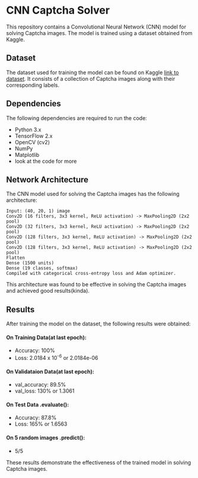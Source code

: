 # CNN Captcha Solver

This repository contains a Convolutional Neural Network (CNN) model for solving Captcha images. The model is trained using a dataset obtained from Kaggle.

## Dataset

The dataset used for training the model can be found on Kaggle [link to dataset](https://www.kaggle.com/datasets/fournierp/captcha-version-2-images). It consists of a collection of Captcha images along with their corresponding labels.

## Dependencies

The following dependencies are required to run the code:

- Python 3.x
- TensorFlow 2.x
- OpenCV (cv2)
- NumPy
- Matplotlib
- look at the code for more

## Network Architecture
The CNN model used for solving the Captcha images has the following architecture:
```
Input: (40, 20, 1) image
Conv2D (16 filters, 3x3 kernel, ReLU activation) -> MaxPooling2D (2x2 pool)
Conv2D (32 filters, 3x3 kernel, ReLU activation) -> MaxPooling2D (2x2 pool)
Conv2D (128 filters, 3x3 kernel, ReLU activation) -> MaxPooling2D (2x2 pool)
Conv2D (128 filters, 3x3 kernel, ReLU activation) -> MaxPooling2D (2x2 pool)
Flatten
Dense (1500 units)
Dense (19 classes, softmax)
Compiled with categorical cross-entropy loss and Adam optimizer.
```
This architecture was found to be effective in solving the Captcha images and achieved good results(kinda).

## Results
After training the model on the dataset, the following results were obtained:

#### On Training Data(at last epoch):
  - Accuracy: 100%
  - Loss: 2.0184 x 10<sup>-6</sup> or 2.0184e-06

#### On Validataion Data(at last epoch):
  - val_accuracy: 89.5%
  - val_loss: 130% or 1.3061

#### On Test Data .evaluate():
  - Accuracy: 87.8%
  - Loss: 165% or 1.6563

#### On 5 random images .predict(): 
  - 5/5

These results demonstrate the effectiveness of the trained model in solving Captcha images.
